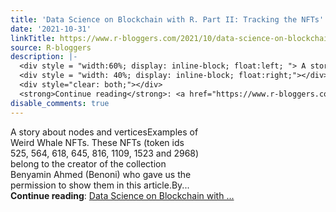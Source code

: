 ```yaml
---
title: 'Data Science on Blockchain with R. Part II: Tracking the NFTs'
date: '2021-10-31'
linkTitle: https://www.r-bloggers.com/2021/10/data-science-on-blockchain-with-r-part-ii-tracking-the-nfts/
source: R-bloggers
description: |-
  <div style = "width:60%; display: inline-block; float:left; "> A story about nodes and verticesExamples of Weird Whale NFTs. These NFTs (token ids 525, 564, 618, 645, 816, 1109, 1523 and 2968) belong to the creator of the collection Benyamin Ahmed (Benoni) who gave us the permission to show them in this article.By...</div>
  <div style = "width: 40%; display: inline-block; float:right;"></div>
  <div style="clear: both;"></div>
  <strong>Continue reading</strong>: <a href="https://www.r-bloggers.com/2021/10/data-science-on-blockchain-with-r-part-ii-tracking-the-nfts/">Data Science on Blockchain with ...
disable_comments: true
---
```

<div style = "width:60%; display: inline-block; float:left; "> A story about nodes and verticesExamples of Weird Whale NFTs. These NFTs (token ids 525, 564, 618, 645, 816, 1109, 1523 and 2968) belong to the creator of the collection Benyamin Ahmed (Benoni) who gave us the permission to show them in this article.By...</div>
<div style = "width: 40%; display: inline-block; float:right;"></div>
<div style="clear: both;"></div>
<strong>Continue reading</strong>: <a href="https://www.r-bloggers.com/2021/10/data-science-on-blockchain-with-r-part-ii-tracking-the-nfts/">Data Science on Blockchain with ...